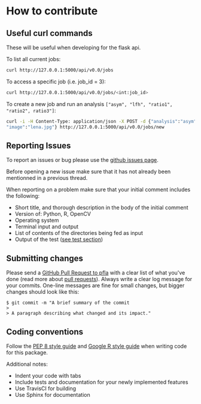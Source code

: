 # How to contribute


## Useful curl commands
These will be useful when developing for the flask api. 

To list all current jobs:
```sh
curl http://127.0.0.1:5000/api/v0.0/jobs
```
To access a specific job (i.e. job_id = 3):
```sh
curl http://127.0.0.1:5000/api/v0.0/jobs/<int:job_id> 
```
To create a new job and run an analysis ```["asym", "lfh", "ratio1", "ratio2",
ratio3"]```:
```sh
curl -i -H Content-Type: application/json -X POST -d {"analysis":"asym",
"image":"lena.jpg"} http://127.0.0.1:5000/api/v0.0/jobs/new
```

## Reporting Issues

To report an issues or bug please use the [github issues page](https://github.com/maxrousseau/pfla/issues). 

Before opening a new issue make sure that it has not already been mentionned in
a previous thread.

When reporting on a problem make sure that your initial comment includes the
following:
- Short title, and thorough description in the body of the initial comment
- Version of: Python, R, OpenCV 
- Operating system
- Terminal input and output
- List of contents of the directories being fed as input
- Output of the test ([see test section](https://github.com/maxrousseau/pfla))


## Submitting changes

Please send a [GitHub Pull Request to pfla](https://github.com/maxrousseau/flask-pfla/pull/new/master) with a clear list of what you've done (read more about [pull requests](http://help.github.com/pull-requests/)). 
Always write a clear log message for your commits. One-line messages are fine for small changes, but bigger changes should look like this:

    $ git commit -m "A brief summary of the commit
    > 
    > A paragraph describing what changed and its impact."

## Coding conventions

Follow the [PEP 8 style guide](https://www.python.org/dev/peps/pep-0008/) and
[Google R style guide](https://google.github.io/styleguide/Rguide.xml) when writing code for this package.

Additional notes:
- Indent your code with tabs
- Include tests and documentation for your newly implemented features
- Use TravisCI for building
- Use Sphinx for documentation

